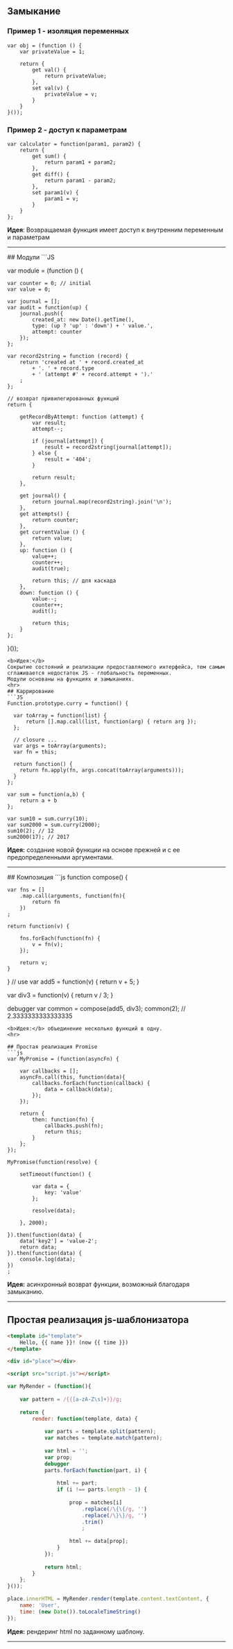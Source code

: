 ## Замыкание
### Пример 1 - изоляция переменных
```JS
var obj = (function () {
    var privateValue = 1;

    return {
        get val() {
            return privateValue;
        },
        set val(v) {
            privateValue = v;
        }
    }
}());
```
### Пример 2 - доступ к параметрам
```JS
var calculator = function(param1, param2) {
    return {
        get sum() {
            return param1 + param2;
        },
        get diff() {
            return param1 - param2;
        },
        set param1(v) {
            param1 = v;
        }
    }
};
```
<b>Идея</b>: 
Возвращаемая функция имеет доступ к внутренним переменным и параметрам
<hr>
## Модули
```JS

var module = (function () {

    var counter = 0; // initial
    var value = 0;

    var journal = [];
    var audit = function(up) {
        journal.push({
            created_at: new Date().getTime(),
            type: (up ? 'up' : 'down') + ' value.',
            attempt: counter
        });
    };

    var record2string = function (record) {
        return 'created at ' + record.created_at
            + '. ' + record.type
            + ' (attempt #' + record.attempt + ').'
        ;
    };

    // возврат привилегированных функций
    return {

        getRecordByAttempt: function (attempt) {
            var result;
            attempt--;

            if (journal[attempt]) {
                result = record2string(journal[attempt]);
            } else {
                result = '404';
            }

            return result;
        },

        get journal() {
            return journal.map(record2string).join('\n');
        },
        get attempts() {
            return counter;
        },
        get currentValue () {
            return value;
        },
        up: function () {
            value++;
            counter++;
            audit(true);
            
            return this; // для каскада
        },
        down: function () {
            value--;
            counter++;
            audit();

            return this;
        }
    };

}());
```
<b>Идея:</b>
Сокрытие состояний и реализации предоставляемого интерфейса, тем самым сглаживается недостаток JS - глобальность переменных.
Модули основаны на функциях и замыканиях.
<hr>
## Каррирование
```JS
Function.prototype.curry = function() {
  
  var toArray = function(list) {
	  return [].map.call(list, function(arg) { return arg });
  };
  
  // closure ...
  var args = toArray(arguments);
  var fn = this;
  
  return function() {
    return fn.apply(fn, args.concat(toArray(arguments)));
  }
};

var sum = function(a,b) { 
	return a + b 
};

var sum10 = sum.curry(10);
var sum2000 = sum.curry(2000);
sum10(2); // 12
sum2000(17); // 2017
```
<b>Идея:</b> создание новой функции на основе прежней и с ее предопределенными аргументами.
<hr>
## Композиция
```js
function compose() {
	
	var fns = []
		.map.call(arguments, function(fn){ 
			return fn 
		})
	;
	
	return function(v) {
		
		fns.forEach(function(fn) {
			v = fn(v);
		});
		
		return v;
	}
}
// use
var add5 = function(v) {
	return v + 5;
}

var div3 = function(v) {
	return v / 3;
}

debugger
var common = compose(add5, div3);
common(2); // 2.3333333333333335
```
<b>Идея:</b> объединение несколько функций в одну.
<hr>

## Простая реализация Promise
```js
var MyPromise = (function(asyncFn) {
	
	var callbacks = [];
	asyncFn.call(this, function(data){
		callbacks.forEach(function(callback) {
			data = callback(data);
		});
	});
	
	return {
		then: function(fn) {		
			callbacks.push(fn);			
			return this;
		}
	};
});

MyPromise(function(resolve) {

	setTimeout(function() {
		
		var data = { 
			key: 'value'
		};
		
		resolve(data);
		
	}, 2000);
	
}).then(function(data) {
	data['key2'] = 'value-2';
	return data;
}).then(function(data) {
	console.log(data);
})
;
```
<b>Идея:</b> асинхронный возврат функции, возможный благодаря замыканию.
<hr>

## Простая реализация js-шаблонизатора
```HTML
<template id="template">
	Hello, {{ name }}! (now {{ time }})
</template>

<div id="place"></div>

<script src="script.js"></script>
```

```js
var MyRender = (function(){
	
	var pattern = /{{[a-zA-Z\s]+}}/g;
	
	return {
		render: function(template, data) {
		
			var parts = template.split(pattern);	
			var matches = template.match(pattern);
			
			var html = '';
			var prop;
			debugger
			parts.forEach(function(part, i) {
				
				html += part;
				if (i !== parts.length - 1) {
									
					prop = matches[i]
						.replace(/\{\{/g, '')
						.replace(/\}\}/g, '')
						.trim()
						;
						
					html += data[prop];
				}
			});
			
			return html;
		}
	};
}());

place.innerHTML = MyRender.render(template.content.textContent, {
	name: 'User',
	time: (new Date()).toLocaleTimeString()
});
```
<b>Идея:</b> рендеринг html по заданному шаблону.
<hr>
